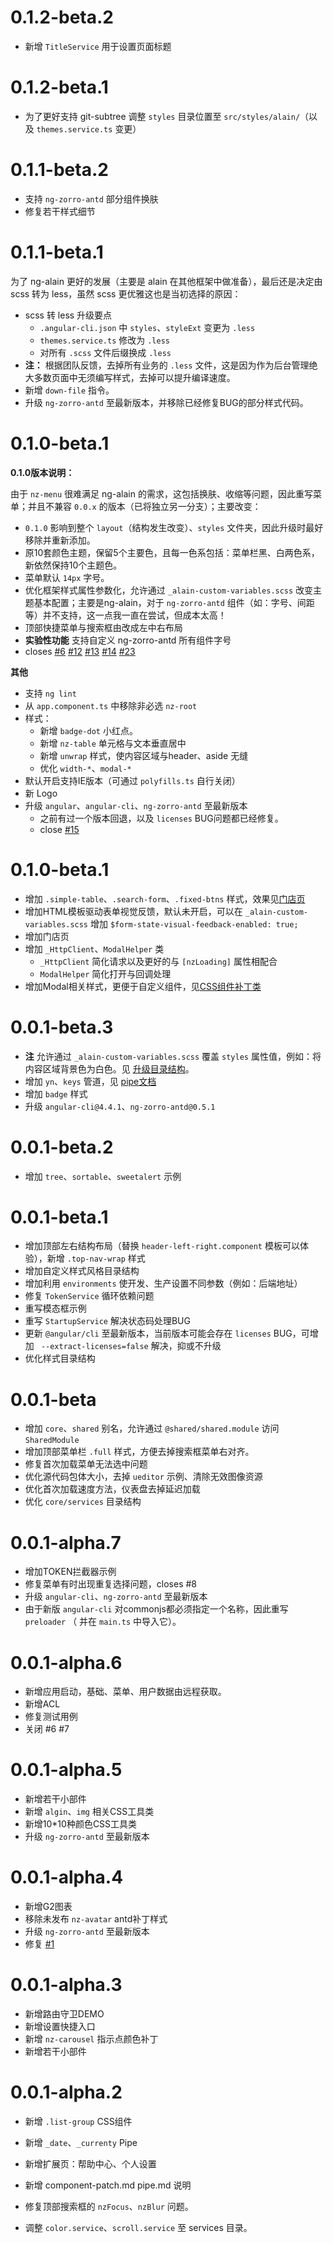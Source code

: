 # 0.1.2-beta.2

+ 新增 `TitleService` 用于设置页面标题

# 0.1.2-beta.1

+ 为了更好支持 git-subtree 调整 `styles` 目录位置至 `src/styles/alain/`（以及 `themes.service.ts` 变更）

# 0.1.1-beta.2

+ 支持 `ng-zorro-antd` 部分组件换肤
+ 修复若干样式细节

# 0.1.1-beta.1

为了 ng-alain 更好的发展（主要是 alain 在其他框架中做准备），最后还是决定由 scss 转为 less，虽然 scss 更优雅这也是当初选择的原因：

+ scss 转 less 升级要点
    + `.angular-cli.json` 中 `styles`、`styleExt` 变更为 `.less`
    + `themes.service.ts` 修改为 `.less`
    + 对所有 `.scss` 文件后缀换成 `.less`
+ **注：** 根据团队反馈，去掉所有业务的 `.less` 文件，这是因为作为后台管理绝大多数页面中无须编写样式，去掉可以提升编译速度。
+ 新增 `down-file` 指令。
+ 升级 `ng-zorro-antd` 至最新版本，并移除已经修复BUG的部分样式代码。

# 0.1.0-beta.1

**0.1.0版本说明：**

由于 `nz-menu` 很难满足 ng-alain 的需求，这包括换肤、收缩等问题，因此重写菜单；并且不兼容 `0.0.x` 的版本（已将独立另一分支）；主要改变：

+ `0.1.0` 影响到整个 `layout`（结构发生改变）、`styles` 文件夹，因此升级时最好移除并重新添加。
+ 原10套颜色主题，保留5个主要色，且每一色系包括：菜单栏黑、白两色系，新依然保持10个主题色。
+ 菜单默认 `14px` 字号。
+ 优化框架样式属性参数化，允许通过 `_alain-custom-variables.scss` 改变主题基本配置；主要是ng-alain，对于 `ng-zorro-antd` 组件（如：字号、间距等）并不支持，这一点我一直在尝试，但成本太高！
+ 顶部快捷菜单与搜索框由改成左中右布局
+ **实验性功能** 支持自定义 ng-zorro-antd 所有组件字号
+ closes [#6](https://github.com/cipchk/ng-alain/issues/6) [#12](https://github.com/cipchk/ng-alain/issues/12) [#13](https://github.com/cipchk/ng-alain/issues/13) [#14](https://github.com/cipchk/ng-alain/issues/14) [#23](https://github.com/cipchk/ng-alain/issues/23)

**其他**

+ 支持 `ng lint`
+ 从 `app.component.ts` 中移除非必选 `nz-root`
+ 样式：
    + 新增 `badge-dot` 小红点。
    + 新增 `nz-table` 单元格与文本垂直居中
    + 新增 `unwrap` 样式，使内容区域与header、aside 无缝
    + 优化 `width-*`、`modal-*`
+ 默认开启支持IE版本（可通过 `polyfills.ts` 自行关闭）
+ 新 Logo
+ 升级 `angular`、`angular-cli`、`ng-zorro-antd` 至最新版本
    + 之前有过一个版本回退，以及 `licenses` BUG问题都已经修复。
    + close [#15](https://github.com/cipchk/ng-alain/issues/15)

# 0.1.0-beta.1

+ 增加 `.simple-table`、`.search-form`、`.fixed-btns` 样式，效果见[门店页](https://cipchk.github.io/ng-alain/#/extras/poi)
+ 增加HTML模板驱动表单视觉反馈，默认未开启，可以在 `_alain-custom-variables.scss` 增加 `$form-state-visual-feedback-enabled: true;`
+ 增加门店页
+ 增加 `_HttpClient`、`ModalHelper` 类
    + `_HttpClient` 简化请求以及更好的与 `[nzLoading]` 属性相配合
    + `ModalHelper` 简化打开与回调处理
+ 增加Modal相关样式，更便于自定义组件，见[CSS组件补丁类](./_documents/component-patch.md)

# 0.0.1-beta.3

+ **注** 允许通过 `_alain-custom-variables.scss` 覆盖 `styles` 属性值，例如：将内容区域背景色为白色。见 [升级目录结构](./_documents/upgrade.md)。
+ 增加 `yn`、`keys` 管道，见 [pipe文档](./_documents/pipe.md)
+ 增加 `badge` 样式
+ 升级 `angular-cli@4.4.1`、`ng-zorro-antd@0.5.1`

# 0.0.1-beta.2

+ 增加 `tree`、`sortable`、`sweetalert` 示例

# 0.0.1-beta.1

+ 增加顶部左右结构布局（替换 `header-left-right.component` 模板可以体验），新增 `.top-nav-wrap` 样式
+ 增加自定义样式风格目录结构
+ 增加利用 `environments` 使开发、生产设置不同参数（例如：后端地址）
+ 修复 `TokenService` 循环依赖问题
+ 重写模态框示例
+ 重写 `StartupService` 解决状态码处理BUG
+ 更新 `@angular/cli` 至最新版本，当前版本可能会存在 `licenses` BUG，可增加 ` --extract-licenses=false` 解决，抑或不升级
+ 优化样式目录结构

# 0.0.1-beta

+ 增加 `core`、`shared` 别名，允许通过 `@shared/shared.module` 访问 `SharedModule`
+ 增加顶部菜单栏 `.full` 样式，方便去掉搜索框菜单右对齐。
+ 修复首次加载菜单无法选中问题
+ 优化源代码包体大小，去掉 `ueditor` 示例、清除无效图像资源
+ 优化首次加载速度方法，仪表盘去掉延迟加载
+ 优化 `core/services` 目录结构

# 0.0.1-alpha.7

+ 增加TOKEN拦截器示例
+ 修复菜单有时出现重复选择问题，closes #8
+ 升级 `angular-cli`、`ng-zorro-antd` 至最新版本
+ 由于新版 `angular-cli` 对commonjs都必须指定一个名称，因此重写 `preloader` （ 并在 `main.ts` 中导入它）。

# 0.0.1-alpha.6

+ 新增应用启动，基础、菜单、用户数据由远程获取。
+ 新增ACL
+ 修复测试用例
+ 关闭 #6 #7

# 0.0.1-alpha.5

+ 新增若干小部件
+ 新增 `algin`、`img` 相关CSS工具类
+ 新增10*10种颜色CSS工具类
+ 升级 `ng-zorro-antd` 至最新版本

# 0.0.1-alpha.4

+ 新增G2图表
+ 移除未发布 `nz-avatar` antd补丁样式
+ 升级 `ng-zorro-antd` 至最新版本
+ 修复 [#1](https://github.com/cipchk/ng-alain/issues/1)

# 0.0.1-alpha.3

+ 新增路由守卫DEMO
+ 新增设置快捷入口
+ 新增 `nz-carousel` 指示点颜色补丁
+ 新增若干小部件

# 0.0.1-alpha.2

+ 新增 `.list-group` CSS组件
+ 新增 `_date`、`_currenty` Pipe
+ 新增扩展页：帮助中心、个人设置
+ 新增 component-patch.md pipe.md 说明

+ 修复顶部搜索框的 `nzFocus`、`nzBlur` 问题。
+ 调整 `color.service`、`scroll.service` 至 services 目录。
